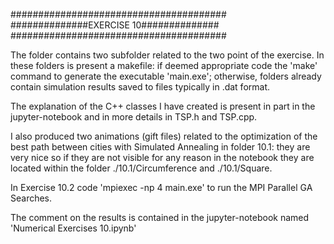 #######################################
##############EXERCISE 10##############
#######################################

The folder contains two subfolder related to the two 
point of the exercise.
In these folders is present a makefile: if deemed 
appropriate code the 'make' command to generate the executable
'main.exe'; otherwise, folders already contain simulation 
results saved to files typically in .dat format.

The explanation of the C++ classes I have created is present 
in part in the jupyter-notebook and in more details in TSP.h 
and TSP.cpp.

I also produced two animations (gift files) related to the optimization 
of the best path between cities with Simulated Annealing in folder 10.1:
they are very nice so if they are not visible 
for any reason in the notebook they are located within the folder 
./10.1/Circumference and ./10.1/Square.

In Exercise 10.2 code 'mpiexec -np 4 main.exe' to run the MPI
Parallel GA Searches.

The comment on the results is contained in the 
jupyter-notebook named 'Numerical Exercises 10.ipynb'
